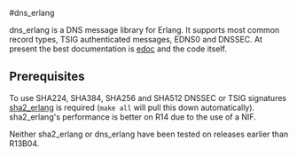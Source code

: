 #dns_erlang

dns_erlang is a DNS message library for Erlang. It supports most common record types, TSIG authenticated messages, EDNS0 and DNSSEC. At present the best documentation is [edoc](http://andrewtj.github.com/dns_erlang/doc/) and the code itself. 

## Prerequisites
To use SHA224, SHA384, SHA256 and SHA512 DNSSEC or TSIG signatures [sha2_erlang](https://github.com/andrewtj/sha2_erlang) is required (`make all` will pull this down automatically). sha2_erlang's performance is better on R14 due to the use of a NIF.

Neither sha2_erlang or dns_erlang have been tested on releases earlier than R13B04.